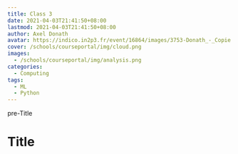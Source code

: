 ```yaml
---
title: Class 3
date: 2021-04-03T21:41:50+08:00
lastmod: 2021-04-03T21:41:50+08:00
author: Axel Donath
avatar: https://indico.in2p3.fr/event/16864/images/3753-Donath_-_Copie.JPG
cover: /schools/courseportal/img/cloud.png
images:
  - /schools/courseportal/img/analysis.png
categories:
  - Computing
tags:
  - ML
  - Python
---
```


pre-Title

<!--more-->

# Title
